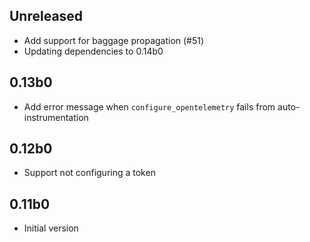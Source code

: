 ## Unreleased

- Add support for baggage propagation (#51)
- Updating dependencies to 0.14b0

## 0.13b0

- Add error message when `configure_opentelemetry` fails
  from auto-instrumentation

## 0.12b0

- Support not configuring a token

## 0.11b0

- Initial version
